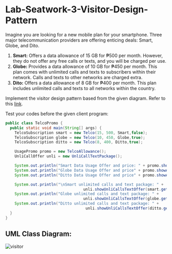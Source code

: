 # Lab-Seatwork-3-Visitor-Design-Pattern

Imagine you are looking for a new mobile plan for your smartphone. Three major telecommunication providers are offering enticing deals: Smart, Globe, and Dito.

1. **Smart:** Offers a data allowance of 15 GB for ₱500 per month. However, they do not offer any free calls or texts, and you will be charged per use.<br>
2. **Globe:** Provides a data allowance of 10 GB for ₱450 per month. This plan comes with unlimited calls and texts to subscribers within their network. Calls and texts to other networks are charged extra.<br>
3. **Dito:** Offers a data allowance of 8 GB for ₱400 per month. This plan includes unlimited calls and texts to all networks within the country.

Implement the visitor design pattern based from the given diagram. Refer to this [link](https://docs.google.com/document/d/1mGWzHZd0kHXosWmPLbSz1gweZ99V0A3uLNe_2fpQJbU/edit?pli=1&tab=t.0).

Test your codes before the given client program:

```java
public class TelcoPromo {
  public static void main(String[] args) {
    TelcoSubscription smart = new Telco(15, 500, Smart,false);
    TelcoSubscription globe = new Telco(10, 450, Globe,true);
    TelcoSubscription ditto = new Telco(8, 400, Ditto,true);

    UsagePromo promo = new TelcoAllowance();
    UnliCallOffer unli = new UnliCallTextPackage();    

    System.out.println("Smart Data Usage Offer and price: " + promo.showAllowance(smart.getTelcoName(), smart.getPromoPrice()));
    System.out.println("Globe Data Usage Offer and price" + promo.showAllowance(globe.getTelcoName(), globe.getPromoPrice()));
    System.out.println("Ditto Data Usage Offer and price" + promo.showAllowance(ditto.getTelcoName(), ditto.getPromoPrice()));

    System.out.println("\nSmart unlimited calls and text package: " +
                                  unli.showUnliCallsTextOffer(smart.getTelcoName(), smart.getUnliCallText()));
    System.out.println("Globe unlimited calls and text package: " +
                                  unli.showUnliCallsTextOffer(globe.getTelcoName(), globe.getUnliCallText()));
    System.out.println("Ditto unlimited calls and text package: " +
                                   unli.showUnliCallsTextOffer(ditto.getTelcoName(), ditto.getUnliCallText()));
  }
}
```

## UML Class Diagram:
![visitor](https://github.com/user-attachments/assets/707d47b3-d797-4829-9c8d-f23f9491511c)
